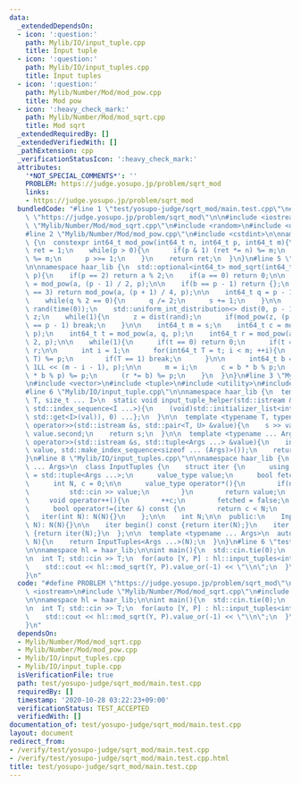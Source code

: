 ```yaml
---
data:
  _extendedDependsOn:
  - icon: ':question:'
    path: Mylib/IO/input_tuple.cpp
    title: Input tuple
  - icon: ':question:'
    path: Mylib/IO/input_tuples.cpp
    title: Input tuples
  - icon: ':question:'
    path: Mylib/Number/Mod/mod_pow.cpp
    title: Mod pow
  - icon: ':heavy_check_mark:'
    path: Mylib/Number/Mod/mod_sqrt.cpp
    title: Mod sqrt
  _extendedRequiredBy: []
  _extendedVerifiedWith: []
  _pathExtension: cpp
  _verificationStatusIcon: ':heavy_check_mark:'
  attributes:
    '*NOT_SPECIAL_COMMENTS*': ''
    PROBLEM: https://judge.yosupo.jp/problem/sqrt_mod
    links:
    - https://judge.yosupo.jp/problem/sqrt_mod
  bundledCode: "#line 1 \"test/yosupo-judge/sqrt_mod/main.test.cpp\"\n#define PROBLEM\
    \ \"https://judge.yosupo.jp/problem/sqrt_mod\"\n\n#include <iostream>\n#line 2\
    \ \"Mylib/Number/Mod/mod_sqrt.cpp\"\n#include <random>\n#include <optional>\n\
    #line 2 \"Mylib/Number/Mod/mod_pow.cpp\"\n#include <cstdint>\n\nnamespace haar_lib\
    \ {\n  constexpr int64_t mod_pow(int64_t n, int64_t p, int64_t m){\n    int64_t\
    \ ret = 1;\n    while(p > 0){\n      if(p & 1) (ret *= n) %= m;\n      (n *= n)\
    \ %= m;\n      p >>= 1;\n    }\n    return ret;\n  }\n}\n#line 5 \"Mylib/Number/Mod/mod_sqrt.cpp\"\
    \n\nnamespace haar_lib {\n  std::optional<int64_t> mod_sqrt(int64_t a, int64_t\
    \ p){\n    if(p == 2) return a % 2;\n    if(a == 0) return 0;\n\n    int64_t b\
    \ = mod_pow(a, (p - 1) / 2, p);\n\n    if(b == p - 1) return {};\n    if(p % 4\
    \ == 3) return mod_pow(a, (p + 1) / 4, p);\n\n    int64_t q = p - 1, s = 0;\n\
    \    while(q % 2 == 0){\n      q /= 2;\n      s += 1;\n    }\n\n    static std::mt19937_64\
    \ rand(time(0));\n    std::uniform_int_distribution<> dist(0, p - 1);\n\n    int64_t\
    \ z;\n    while(1){\n      z = dist(rand);\n      if(mod_pow(z, (p - 1) / 2, p)\
    \ == p - 1) break;\n    }\n\n    int64_t m = s;\n    int64_t c = mod_pow(z, q,\
    \ p);\n    int64_t t = mod_pow(a, q, p);\n    int64_t r = mod_pow(a, (q + 1) /\
    \ 2, p);\n\n    while(1){\n      if(t == 0) return 0;\n      if(t == 1) return\
    \ r;\n\n      int i = 1;\n      for(int64_t T = t; i < m; ++i){\n        (T *=\
    \ T) %= p;\n        if(T == 1) break;\n      }\n\n      int64_t b = mod_pow(c,\
    \ 1LL << (m - i - 1), p);\n\n      m = i;\n      c = b * b % p;\n      (t *= b\
    \ * b % p) %= p;\n      (r *= b) %= p;\n    }\n  }\n}\n#line 3 \"Mylib/IO/input_tuples.cpp\"\
    \n#include <vector>\n#include <tuple>\n#include <utility>\n#include <initializer_list>\n\
    #line 6 \"Mylib/IO/input_tuple.cpp\"\n\nnamespace haar_lib {\n  template <typename\
    \ T, size_t ... I>\n  static void input_tuple_helper(std::istream &s, T &val,\
    \ std::index_sequence<I ...>){\n    (void)std::initializer_list<int>{(void(s >>\
    \ std::get<I>(val)), 0) ...};\n  }\n\n  template <typename T, typename U>\n  std::istream&\
    \ operator>>(std::istream &s, std::pair<T, U> &value){\n    s >> value.first >>\
    \ value.second;\n    return s;\n  }\n\n  template <typename ... Args>\n  std::istream&\
    \ operator>>(std::istream &s, std::tuple<Args ...> &value){\n    input_tuple_helper(s,\
    \ value, std::make_index_sequence<sizeof ... (Args)>());\n    return s;\n  }\n\
    }\n#line 8 \"Mylib/IO/input_tuples.cpp\"\n\nnamespace haar_lib {\n  template <typename\
    \ ... Args>\n  class InputTuples {\n    struct iter {\n      using value_type\
    \ = std::tuple<Args ...>;\n      value_type value;\n      bool fetched = false;\n\
    \      int N, c = 0;\n\n      value_type operator*(){\n        if(not fetched){\n\
    \          std::cin >> value;\n        }\n        return value;\n      }\n\n \
    \     void operator++(){\n        ++c;\n        fetched = false;\n      }\n\n\
    \      bool operator!=(iter &) const {\n        return c < N;\n      }\n\n   \
    \   iter(int N): N(N){}\n    };\n\n    int N;\n\n  public:\n    InputTuples(int\
    \ N): N(N){}\n\n    iter begin() const {return iter(N);}\n    iter end() const\
    \ {return iter(N);}\n  };\n\n  template <typename ... Args>\n  auto input_tuples(int\
    \ N){\n    return InputTuples<Args ...>(N);\n  }\n}\n#line 6 \"test/yosupo-judge/sqrt_mod/main.test.cpp\"\
    \n\nnamespace hl = haar_lib;\n\nint main(){\n  std::cin.tie(0);\n  std::ios::sync_with_stdio(false);\n\
    \n  int T; std::cin >> T;\n  for(auto [Y, P] : hl::input_tuples<int64_t, int64_t>(T)){\n\
    \    std::cout << hl::mod_sqrt(Y, P).value_or(-1) << \"\\n\";\n  }\n  return 0;\n\
    }\n"
  code: "#define PROBLEM \"https://judge.yosupo.jp/problem/sqrt_mod\"\n\n#include\
    \ <iostream>\n#include \"Mylib/Number/Mod/mod_sqrt.cpp\"\n#include \"Mylib/IO/input_tuples.cpp\"\
    \n\nnamespace hl = haar_lib;\n\nint main(){\n  std::cin.tie(0);\n  std::ios::sync_with_stdio(false);\n\
    \n  int T; std::cin >> T;\n  for(auto [Y, P] : hl::input_tuples<int64_t, int64_t>(T)){\n\
    \    std::cout << hl::mod_sqrt(Y, P).value_or(-1) << \"\\n\";\n  }\n  return 0;\n\
    }\n"
  dependsOn:
  - Mylib/Number/Mod/mod_sqrt.cpp
  - Mylib/Number/Mod/mod_pow.cpp
  - Mylib/IO/input_tuples.cpp
  - Mylib/IO/input_tuple.cpp
  isVerificationFile: true
  path: test/yosupo-judge/sqrt_mod/main.test.cpp
  requiredBy: []
  timestamp: '2020-10-28 03:22:23+09:00'
  verificationStatus: TEST_ACCEPTED
  verifiedWith: []
documentation_of: test/yosupo-judge/sqrt_mod/main.test.cpp
layout: document
redirect_from:
- /verify/test/yosupo-judge/sqrt_mod/main.test.cpp
- /verify/test/yosupo-judge/sqrt_mod/main.test.cpp.html
title: test/yosupo-judge/sqrt_mod/main.test.cpp
---
```

